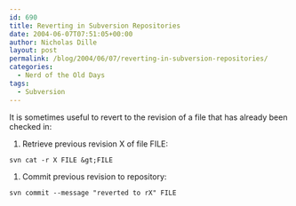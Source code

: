 ```yaml
---
id: 690
title: Reverting in Subversion Repositories
date: 2004-06-07T07:51:05+00:00
author: Nicholas Dille
layout: post
permalink: /blog/2004/06/07/reverting-in-subversion-repositories/
categories:
  - Nerd of the Old Days
tags:
  - Subversion
---
```

It is sometimes useful to revert to the revision of a file that has already been checked in:<!--more-->

1. Retrieve previous revision X of file FILE:

  `svn cat -r X FILE &gt;FILE`

1. Commit previous revision to repository:

  `svn commit --message "reverted to rX" FILE`
